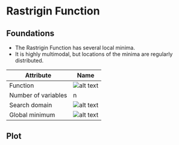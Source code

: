 # Rastrigin Function

## Foundations

- The Rastrigin Function has several local minima.
- It is highly multimodal, but locations of the minima are regularly distributed.

| Attribute              | Name          |
|------------------------|---------------|
| Function               | ![alt text](./assets/functions/ackley-function/rastrigin_function_formula.svg) |
| Number of variables    | n |
| Search domain          | ![alt text](./assets/functions/ackley-function/rastrigin_function_search_domain.svg) |
| Global minimum         | ![alt text](./assets/functions/ackley-function/rastrigin_function_global_minimum.svg) |

## Plot
